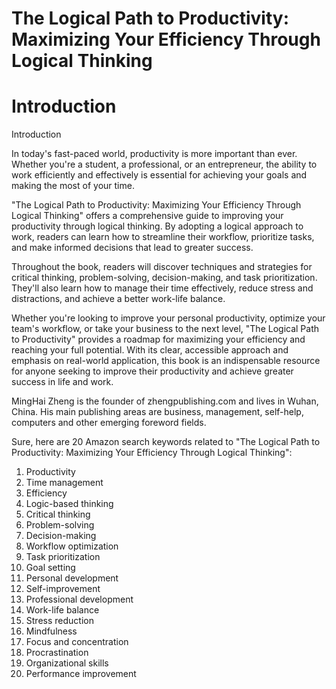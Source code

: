 # The Logical Path to Productivity: Maximizing Your Efficiency Through Logical Thinking

# Introduction

Introduction

In today's fast-paced world, productivity is more important than ever. Whether you're a student, a professional, or an entrepreneur, the ability to work efficiently and effectively is essential for achieving your goals and making the most of your time.

"The Logical Path to Productivity: Maximizing Your Efficiency Through Logical Thinking" offers a comprehensive guide to improving your productivity through logical thinking. By adopting a logical approach to work, readers can learn how to streamline their workflow, prioritize tasks, and make informed decisions that lead to greater success.

Throughout the book, readers will discover techniques and strategies for critical thinking, problem-solving, decision-making, and task prioritization. They'll also learn how to manage their time effectively, reduce stress and distractions, and achieve a better work-life balance.

Whether you're looking to improve your personal productivity, optimize your team's workflow, or take your business to the next level, "The Logical Path to Productivity" provides a roadmap for maximizing your efficiency and reaching your full potential. With its clear, accessible approach and emphasis on real-world application, this book is an indispensable resource for anyone seeking to improve their productivity and achieve greater success in life and work.


MingHai Zheng is the founder of zhengpublishing.com and lives in Wuhan, China. His main publishing areas are business, management, self-help, computers and other emerging foreword fields.



Sure, here are 20 Amazon search keywords related to "The Logical Path to Productivity: Maximizing Your Efficiency Through Logical Thinking":

1. Productivity
2. Time management
3. Efficiency
4. Logic-based thinking
5. Critical thinking
6. Problem-solving
7. Decision-making
8. Workflow optimization
9. Task prioritization
10. Goal setting
11. Personal development
12. Self-improvement
13. Professional development
14. Work-life balance
15. Stress reduction
16. Mindfulness
17. Focus and concentration
18. Procrastination
19. Organizational skills
20. Performance improvement



